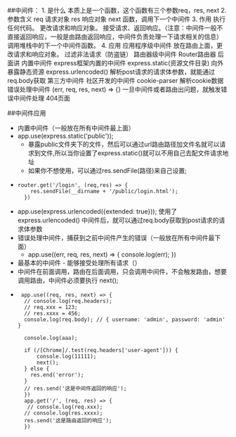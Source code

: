 
##中间件：
    1. 是什么
      本质上是一个函数，这个函数有三个参数req，res, next
    2. 参数含义
      req 请求对象
      res 响应对象
      next 函数，调用下一个中间件
    3. 作用
      执行任何代码。
      更改请求和响应对象。
      接受请求、返回响应。（注意：中间件一般不直接返回响应，一般是由路由返回响应，中间件负责处理一下请求相关的信息）
      调用堆栈中的下一个中间件函数。
    4. 应用
      应用程序级中间件
        放在路由上面，更改请求和响应对象。   过滤非法请求（防盗链）
      路由器级中间件
        Router路由器 后面讲
      内置中间件
        express框架内置的中间件
          express.static(资源文件目录)   向外暴露静态资源
          express.urlencoded()  解析post请求的请求体参数，就能通过req.body获取
      第三方中间件
        社区开发的中间件 cookie-parser  解析cookie数据
      错误处理中间件
        (err, req, res, next) => {}  一旦中间件或者路由出问题，就触发错误中间件处理
        404页面


##中间件应用

* 内置中间件（一般放在所有中间件最上面）
 * app.use(express.static('public'));
     * 暴露public文件夹下的文件，然后可以通过url路由路径加文件名就可以请求到文件,所以当你设置了express.static()就可以不用自己去配文件请求地址
     * 如果你不想使用，可以通过res.sendFile(路径)来自己设置;
*     router.get('/login', (req,res) => {
          res.sendFile(__dirname + '/public/login.html');
        })
   
 * app.use(express.urlencoded({extended: true}));
    使用了express.urlencoded() 中间件后，就可以通过req.body获取到post请求的请求体参数
* 错误处理中间件，捕获到之前中间件产生的错误（一般放在所有中间件最下面）
  * app.use((err, req, res, next) => {
  console.log(err);
}) 
* 最基本的中间件 - 能够接受处理所有请求（）
 * 中间件在前面调用，路由在后面调用，只会调用中间件，不会触发路由，想要调用路由，中间件必须要执行 next();
*      app.use((req, res, next) => {
        // console.log(req.headers);
        // req.xxx = 123;
        // res.xxxx = 456;
        console.log(req.body); // { username: 'admin', password: 'admin' }
  
        console.log(aaa);
  
        if (/[Chrome]/.test(req.headers['user-agent'])) {
            console.log(11111);
            next();
        } else {
          res.end('error');
        }
        // res.send('这是中间件返回的响应');
        })
        app.get('/', (req, res) => {
         // console.log(req.xxx);
        // console.log(res.xxxx);
        res.send('这是路由返回的响应');
        })

